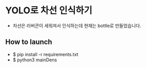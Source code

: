 # YOLO로 차선 인식하기
* 차선은 러버콘이 세워져서 인식하는데 현재는 bottle로 만들었습니다.

## How to launch
* $ pip install -r requirements.txt
* $ python3 mainDens
